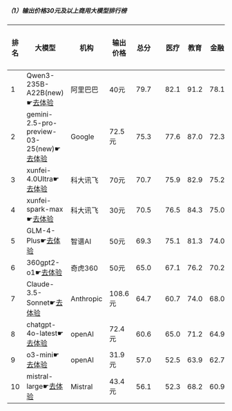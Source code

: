 ##### （1）输出价格30元及以上商用大模型排行榜
|排名|大模型|机构|输出价格|总分| |医疗|教育|金融|法律|行政公务|心理健康|推理与数学计算|语言与指令遵从|
|---|-----|---|-------|---|-|----|---|---|---|------|-------|-----------|------------|
|1|Qwen3-235B-A22B(new)☛[去体验](https://easyllm.site/static/modelcompare.html?type=open-source)|阿里巴巴|40元|79.7| |        82.1|91.2|78.1|70.0|        90.0|62.5|        83.7|79.8|
|2|gemini-2.5-pro-preview-03-25(new)☛[去体验](https://easyllm.site/static/modelcompare.html?type=proprietary)|Google|72.5元|75.3| |        77.6|87.0|72.3|53.3|        90.0|52.5|        86.7|82.6|
|3|xunfei-4.0Ultra☛[去体验](https://easyllm.site/static/modelcompare.html?type=proprietary)|科大讯飞|70元|70.7| |        75.9|82.9|75.2|64.0|        68.7|61.2|        60.0|77.4|
|4|xunfei-spark-max☛[去体验](https://easyllm.site/static/modelcompare.html?type=proprietary)|科大讯飞|30元|70.5| |        76.5|84.3|75.0|65.3|        69.0|59.0|        60.4|74.7|
|5|GLM-4-Plus☛[去体验](https://easyllm.site/static/modelcompare.html?type=proprietary)|智谱AI|50元|69.3| |        75.1|81.3|74.0|61.3|        71.8|59.0|        55.2|76.5|
|6|360gpt2-o1☛[去体验](https://easyllm.site/static/modelcompare.html?type=proprietary)|奇虎360|50元|65.0| |        67.1|76.2|70.2|47.7|        70.0|52.0|        67.3|69.2|
|7|Claude-3.5-Sonnet☛[去体验](https://easyllm.site/static/modelcompare.html?type=proprietary)|Anthropic|108.6元|64.7| |        60.7|74.0|68.0|50.9|        80.0|40.5|        63.6|79.7|
|8|chatgpt-4o-latest☛[去体验](https://easyllm.site/static/modelcompare.html?type=proprietary)|openAI|72.4元|60.6| |        65.0|71.2|64.9|37.0|        56.0|49.5|        63.6|77.7|
|9|o3-mini☛[去体验](https://easyllm.site/static/modelcompare.html?type=proprietary)|openAI|31.9元|57.0| |        52.5|63.9|62.7|30.3|        52.0|42.5|        82.2|70.1|
|10|mistral-large☛[去体验](https://easyllm.site/static/modelcompare.html?type=proprietary)|Mistral|43.4元|56.1| |        52.3|68.2|60.9|32.6|        59.0|47.1|        58.4|70.7|
    
